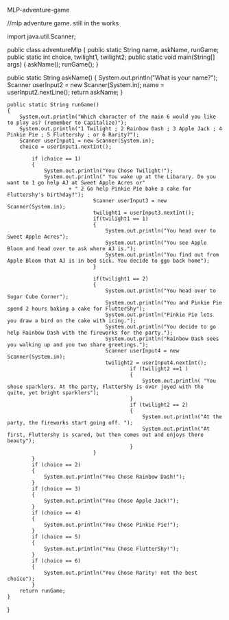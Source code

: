 MLP-adventure-game


//mlp adventure game. still in the works


import java.util.Scanner;


public class adventureMlp {
public static String name, askName, runGame;
public static int choice, twilight1, twilight2;
	public static void main(String[] args) 
	{
		askName();
		runGame();
	}

public static String askName()
	{
		System.out.println("What is your name?");
		Scanner userInput2 = new Scanner(System.in);
		name = userInput2.nextLine();
		return askName;
	}
	
	public static String runGame()
	{
		System.out.println("Which character of the main 6 would you like to play as? (remember to Capitalize)");
		System.out.println("1 Twilight ; 2 Rainbow Dash ; 3 Apple Jack ; 4 Pinkie Pie ; 5 Fluttershy ; or 6 Rarity?"); 
		Scanner userInput1 = new Scanner(System.in);
		choice = userInput1.nextInt();
		
			if (choice == 1)
			{
				System.out.println("You Chose Twilight!");
				System.out.println(" You wake up at the Libarary. Do you want to 1 go help AJ at Sweet Apple Acres or"
						+ " 2 Go help Pinkie Pie bake a cake for Fluttershy's birthday?");
								Scanner userInput3 = new Scanner(System.in);
								twilight1 = userInput3.nextInt();
								if(twilight1 == 1)
								{
									System.out.println("You head over to Sweet Apple Acres");
									System.out.println("You see Apple Bloom and head over to ask where AJ is.");
									System.out.println("You find out from Apple Bloom that AJ is in bed sick. You decide to ggo back home");
								}
								
								if(twilight1 == 2)
								{
									System.out.println("You head over to Sugar Cube Corner");
									System.out.println("You and Pinkie Pie spend 2 hours baking a cake for FlutterShy");
									System.out.println("Pinkie Pie lets you draw a bird on the cake with icing.");
									System.out.println("You decide to go help Rainbow Dash with the fireworks for the party.");
									System.out.println("Rainbow Dash sees you walking up and you two share greetings.");
									Scanner userInput4 = new Scanner(System.in);
									twilight2 = userInput4.nextInt();
											if (twilight2 ==1 )
											{
												System.out.println( "You shose sparklers. At the party, FlutterShy is over joyed with the quite, yet bright sparklers");
											}
											if (twilight2 == 2)
											{
												System.out.println("At the party, the fireworks start going off. ");
												System.out.println("At first, Fluttershy is scared, but then comes out and enjoys there beauty");
											}
								}
			}
			if (choice == 2)
			{
				System.out.println("You Chose Rainbow Dash!");
			}
			if (choice == 3)
			{
				System.out.println("You Chose Apple Jack!");
			}
			if (choice == 4)
			{
				System.out.println("You Chose Pinkie Pie!");
			}
			if (choice == 5)
			{
				System.out.println("You Chose FlutterShy!");
			}
			if (choice == 6)
			{
				System.out.println("You Chose Rarity! not the best choice");
			}
		return runGame;
	}
	
}
